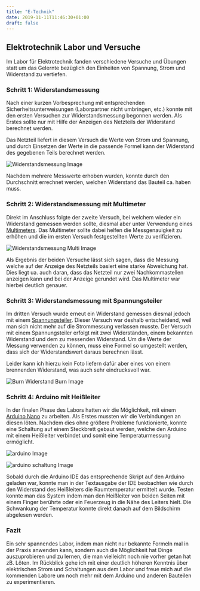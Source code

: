 ```yaml
---
title: "E-Technik"
date: 2019-11-11T11:46:30+01:00
draft: false
---
```


## Elektrotechnik Labor und Versuche

Im Labor für Elektrotechnik fanden verschiedene Versuche und Übungen statt um das Gelernte
bezüglich den Einheiten von Spannung, Strom und Widerstand zu vertiefen.

### Schritt 1: Widerstandsmessung

Nach einer kurzen Vorbesprechung mit entsprechenden Sicherheitsunterweisungen (Laborpartner nicht umbringen, etc.)
konnte mit den ersten Versuchen zur Widerstandsmessung begonnen werden. Als Erstes sollte nur mit Hilfe der Anzeigen
des Netzteils der Widerstand berechnet werden.

Das Netzteil liefert in diesem Versuch die Werte von Strom und Spannung, und durch Einsetzen der Werte in die passende Formel
kann der Widerstand des gegebenen Teils berechnet werden.

![Widerstandsmessung Image](https://raw.githubusercontent.com/Snoup97/swh-pkohler/master/static/img/etechniklabor/versuch1.jpg "Erster Versuch")

Nachdem mehrere Messwerte erhoben wurden, konnte durch den Durchschnitt errechnet werden, welchen Widerstand das Bauteil
ca. haben muss.

### Schritt 2: Widerstandsmessung mit Multimeter

Direkt im Anschluss folgte der zweite Versuch, bei welchem wieder ein Widerstand gemessen werden sollte, diesmal aber unter
Verwendung eines [Multimeters](https://de.wikipedia.org/wiki/Multimeter "Wikipedia Multimeter"). Das Multimeter sollte dabei
helfen die Messgenauigkeit zu erhöhen und die im ersten Versuch festgestellten Werte zu verifizieren.

![Widerstandsmessung Multi Image](https://raw.githubusercontent.com/Snoup97/swh-pkohler/master/static/img/etechniklabor/versuch2.jpg "Zweiter Versuch")

Als Ergebnis der beiden Versuche lässt sich sagen, dass die Messung welche auf der Anzeige des Netzteils basiert
eine starke Abweichung hat. Dies liegt ua. auch daran, dass das Netzteil nur zwei Nachkommastellen anzeigen kann und
bei der Anzeige gerundet wird. Das Multimeter war hierbei deutlich genauer.

### Schritt 3: Widerstandsmessung mit Spannungsteiler

Im dritten Versuch wurde erneut ein Widerstand gemessen diesmal jedoch mit einem [Spannungsteiler](https://de.wikipedia.org/wiki/Spannungsteiler "Wikipedia Spannungsteiler"). Dieser Versuch war deshalb entscheidend, weil man sich nicht mehr auf die Strommessung verlassen musste. Der Versuch mit einem Spannungsteiler erfolgt mit zwei Widerständen, einem bekannten Widerstand und dem zu messenden Widerstand. Um die Werte der Messung verwenden zu können, muss eine Formel so umgestellt werden, dass sich der Widerstandswert daraus berechnen lässt.

Leider kann ich hierzu kein Foto liefern dafür aber eines von einem brennenden Widerstand, was auch sehr eindrucksvoll war.

![Burn Widerstand Burn Image](https://raw.githubusercontent.com/Snoup97/swh-pkohler/master/static/img/etechniklabor/burnit.png "Brennender Widerstand")

### Schritt 4: Arduino mit Heißleiter

In der finalen Phase des Labors hatten wir die Möglichkeit, mit einem [Arduino Nano](https://store.arduino.cc/arduino-nano "Arduino Nano Website") zu arbeiten. Als Erstes mussten wir die Verbindungen an diesen löten. Nachdem dies ohne größere Probleme funktionierte, konnte eine Schaltung auf einem Steckbrett gebaut werden, welche den Arduino mit einem Heißleiter verbindet und somit eine Temperaturmessung ermöglicht.

![arduino Image](https://raw.githubusercontent.com/Snoup97/swh-pkohler/master/static/img/etechniklabor/arduino.jpg "Arduino Nano")


![arduino schaltung Image](https://raw.githubusercontent.com/Snoup97/swh-pkohler/master/static/img/etechniklabor/schaltung.jpg "Arduino Temperatur Messschaltung")

Sobald durch die Arduino IDE das entsprechende Skript auf den Arduino geladen war, konnte man in der Textausgabe der IDE beobachten
wie durch den Widerstand des Heißleiters die Raumtemperatur ermittelt wurde. Testen konnte man das System indem man den Heißleiter
von beiden Seiten mit einem Finger berührte oder ein Feuerzeug in die Nähe des Leiters hielt. Die Schwankung der Temperatur konnte
direkt danach auf dem Bildschirm abgelesen werden.

### Fazit

Ein sehr spannendes Labor, indem man nicht nur bekannte Formeln mal in der Praxis anwenden kann, sondern auch die Möglichkeit hat
Dinge auszuprobieren und zu lernen, die man vielleicht noch nie vorher getan hat zB. Löten. Im Rückblick gehe ich mit einer deutlich
höheren Kenntnis über elektrischen Strom und Schaltungen aus dem Labor und freue mich auf die kommenden Labore um noch mehr mit
dem Arduino und anderen Bauteilen zu experimentieren.
